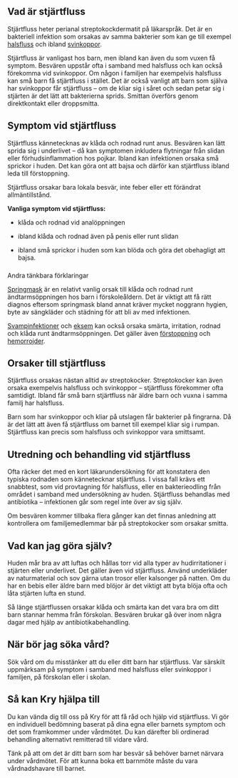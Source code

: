 Vad är stjärtfluss
------------------

Stjärtfluss heter perianal streptokockdermatit på läkarspråk. Det är en bakteriell infektion som orsakas av samma bakterier som kan ge till exempel [halsfluss](https://www.kry.se/fakta/infektioner/halsfluss/ "halsfluss") och ibland [svinkoppor](https://www.kry.se/fakta/hudsjukdomar/svinkoppor/ "svinkoppor").

Stjärtfluss är vanligast hos barn, men ibland kan även du som vuxen få symptom. Besvären uppstår ofta i samband med halsfluss och kan också förekomma vid svinkoppor. Om någon i familjen har exempelvis halsfluss kan små barn få stjärtfluss i stället. Det är också vanligt att barn som själva har svinkoppor får stjärtfluss – om de kliar sig i såret och sedan petar sig i stjärten är det lätt att bakterierna sprids. Smittan överförs genom direktkontakt eller droppsmitta.

Symptom vid stjärtfluss
-----------------------

Stjärtfluss kännetecknas av klåda och rodnad runt anus. Besvären kan lätt sprida sig i underlivet – då kan symptomen inkludera flytningar från slidan eller förhudsinflammation hos pojkar. Ibland kan infektionen orsaka små sprickor i huden. Det kan göra ont att bajsa och därför kan stjärtfluss ibland leda till förstoppning.

Stjärtfluss orsakar bara lokala besvär, inte feber eller ett förändrat allmäntillstånd.

**Vanliga symptom vid stjärtfluss:**

*   klåda och rodnad vid analöppningen
    
*   ibland klåda och rodnad även på penis eller runt slidan
    
*   ibland små sprickor i huden som kan blöda och göra det obehagligt att bajsa.
    

###   
Andra tänkbara förklaringar

[Springmask](https://www.kry.se/fakta/mage-och-tarm/springmask/ "springmask") är en relativt vanlig orsak till klåda och rodnad runt ändtarmsöppningen hos barn i förskoleåldern. Det är viktigt att få rätt diagnos eftersom springmask bland annat kräver mycket noggrann hygien, byte av sängkläder och städning för att bli av med infektionen.

[Svampinfektioner](https://www.kry.se/fakta/infektioner/svampinfektioner/ "svampinfektioner") och [eksem](https://www.kry.se/fakta/hudsjukdomar/eksem/ "eksem") kan också orsaka smärta, irritation, rodnad och klåda runt ändtarmsöppningen. Det gäller även [förstoppning](https://www.kry.se/fakta/mage-och-tarm/forstoppning/ "forstoppning") och [hemorrojder](https://www.kry.se/fakta/mage-och-tarm/hemorrojder/ "hemorrojder").

Orsaker till stjärtfluss
------------------------

Stjärtfluss orsakas nästan alltid av streptokocker. Streptokocker kan även orsaka exempelvis halsfluss och svinkoppor – stjärtfluss förekommer ofta samtidigt. Ibland får små barn stjärtfluss när äldre barn och vuxna i samma familj har halsfluss.

Barn som har svinkoppor och kliar på utslagen får bakterier på fingrarna. Då är det lätt att även få stjärtfluss om barnet till exempel kliar sig i rumpan. Stjärtfluss kan precis som halsfluss och svinkoppor vara smittsamt.

Utredning och behandling vid stjärtfluss
----------------------------------------

Ofta räcker det med en kort läkarundersökning för att konstatera den typiska rodnaden som kännetecknar stjärtfluss. I vissa fall krävs ett snabbtest, som vid provtagning för halsfluss, eller en bakterieodling från området i samband med undersökning av huden. Stjärtfluss behandlas med antibiotika – infektionen går som regel inte över av sig själv.

Om besvären kommer tillbaka flera gånger kan det finnas anledning att kontrollera om familjemedlemmar bär på streptokocker som orsakar smitta.

Vad kan jag göra själv?
-----------------------

Huden mår bra av att luftas och hållas torr vid alla typer av hudirritationer i stjärten eller underlivet. Det gäller även vid stjärtfluss. Använd underkläder av naturmaterial och sov gärna utan trosor eller kalsonger på natten. Om du har en bebis eller äldre barn med blöjor är det viktigt att byta blöja ofta och låta stjärten lufta en stund.

Så länge stjärtflussen orsakar klåda och smärta kan det vara bra om ditt barn stannar hemma från förskolan. Besvären brukar gå över inom några dagar med hjälp av antibiotikabehandling.

När bör jag söka vård?
----------------------

Sök vård om du misstänker att du eller ditt barn har stjärtfluss. Var särskilt uppmärksam på symptom i samband med halsfluss eller svinkoppor i familjen, på förskolan eller i skolan.

Så kan Kry hjälpa till
----------------------

Du kan vända dig till oss på Kry för att få råd och hjälp vid stjärtfluss. Vi gör en individuell bedömning baserat på dina egna eller barnets symptom och det som framkommer under vårdmötet. Du kan därefter bli ordinerad behandling alternativt remitterad till vidare vård.

Tänk på att om det är ditt barn som har besvär så behöver barnet närvara under vårdmötet. För att kunna boka ett barnmöte måste du vara vårdnadshavare till barnet.